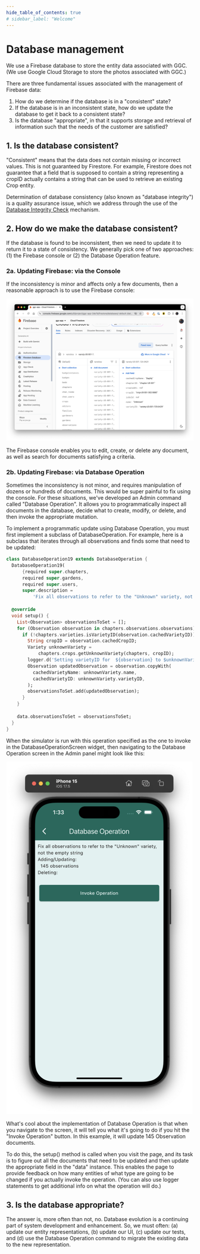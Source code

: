 ```yaml
---
hide_table_of_contents: true
# sidebar_label: "Welcome"
---
```


# Database management

We use a Firebase database to store the entity data associated with GGC. (We use Google Cloud Storage to store the photos associated with GGC.)  

There are three fundamental issues associated with the management of Firebase data: 

1. How do we determine if the database is in a "consistent" state?
2. If the database is in an inconsistent state, how do we update the database to get it back to a consistent state?
3. Is the database "appropriate", in that it supports storage and retrieval of information such that the needs of the customer are satisfied? 

## 1. Is the database consistent?

"Consistent" means that the data does not contain missing or incorrect values. This is not guaranteed by Firestore. For example, Firestore does not guarantee that a field that is supposed to contain a string representing a cropID actually contains a string that can be used to retrieve an existing Crop entity. 

Determination of database consistency (also known as "database integrity") is a quality assurance issue, which we address through the use of the [Database Integrity Check](quality-assurance/integrity-check.md) mechanism.

## 2. How do we make the database consistent?

If the database is found to be inconsistent, then we need to update it to return it to a state of consistency.  We generally pick one of two approaches: (1) the Firebase console or (2) the Database Operation feature.

### 2a. Updating Firebase: via the Console

If the inconsistency is minor and affects only a few documents, then a reasonable approach is to use the Firebase console:

<img  src="/img/develop/firestore/firebase-console.png"/>

The Firebase console enables you to edit, create, or delete any document, as well as search for documents satisfying a criteria. 

### 2b. Updating Firebase: via Database Operation

Sometimes the inconsistency is not minor, and requires manipulation of dozens or hundreds of documents. This would be super painful to fix using the console.  For these situations, we've developed an Admin command called "Database Operation". It allows you to programmatically inspect all documents in the database, decide what to create, modify, or delete, and then invoke the appropriate mutation. 

To implement a programmatic update using Database Operation, you must first implement a subclass of DatabaseOperation. For example, here is a subclass that iterates through all observations and finds some that need to be updated:

```dart
class DatabaseOperation19 extends DatabaseOperation {
  DatabaseOperation19(
      {required super.chapters,
      required super.gardens,
      required super.users,
      super.description =
          'Fix all observations to refer to the "Unknown" variety, not the empty string'});

  @override
  void setup() {
    List<Observation> observationsToSet = [];
    for (Observation observation in chapters.observations.observations) {
      if (!chapters.varieties.isVarietyID(observation.cachedVarietyID)) {
        String cropID = observation.cachedCropID;
        Variety unknownVariety =
            chapters.crops.getUnknownVariety(chapters, cropID);
        logger.d('Setting varietyID for  ${observation} to $unknownVariety');
        Observation updatedObservation = observation.copyWith(
          cachedVarietyName: unknownVariety.name,
          cachedVarietyID: unknownVariety.varietyID,
        );
        observationsToSet.add(updatedObservation);
      }
    }

    data.observationsToSet = observationsToSet;
  }
}
```

When the simulator is run with this operation specified as the one to invoke in the DatabaseOperationScreen widget, then navigating to the Database Operation screen in the Admin panel might look like this:

<img width="500px" src="/img/develop/firestore/db-operation.png"/>

What's cool about the implementation of Database Operation is that when you navigate to the screen, it will tell you what it's going to do if you hit the "Invoke Operation" button. In this example, it will update 145 Observation documents.  

To do this, the setup() method is called when you visit the page, and its task is to figure out all the documents that need to be updated and then update the appropriate field in the "data" instance. This enables the page to provide feedback on how many entities of what type are going to be changed if you actually invoke the operation. (You can also use logger statements to get additional info on what the operation will do.)

## 3. Is the database appropriate? 

The answer is, more often than not, no.  Database evolution is a continuing part of system development and enhancement. So, we must often: (a) update our entity representations, (b) update our UI, (c) update our tests, and (d) use the Database Operation command to migrate the existing data to the new representation.








